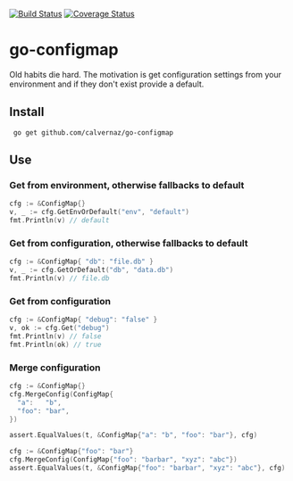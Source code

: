 [![Build Status](https://travis-ci.org/calvernaz/go-configmap.svg?branch=master)](https://travis-ci.org/calvernaz/go-configmap)
[![Coverage Status](https://coveralls.io/repos/github/calvernaz/go-configmap/badge.svg?branch=master)](https://coveralls.io/github/calvernaz/go-configmap?branch=master)

# go-configmap

Old habits die hard. The motivation is get configuration settings from your environment and if they don't exist provide a default.

## Install

	 go get github.com/calvernaz/go-configmap

## Use

### Get from environment, otherwise fallbacks to default

```go
cfg := &ConfigMap{}
v, _ := cfg.GetEnvOrDefault("env", "default")
fmt.Println(v) // default
```

### Get from configuration, otherwise fallbacks to default

```go
cfg := &ConfigMap{ "db": "file.db" }
v, _ := cfg.GetOrDefault("db", "data.db")
fmt.Println(v) // file.db
```

### Get from configuration

```go
cfg := &ConfigMap{ "debug": "false" }
v, ok := cfg.Get("debug")
fmt.Println(v) // false
fmt.Println(ok) // true
```

### Merge configuration

```go
cfg := &ConfigMap{}
cfg.MergeConfig(ConfigMap{
  "a":   "b",
  "foo": "bar",
})

assert.EqualValues(t, &ConfigMap{"a": "b", "foo": "bar"}, cfg)
```

```go
cfg := &ConfigMap{"foo": "bar"}
cfg.MergeConfig(ConfigMap{"foo": "barbar", "xyz": "abc"})
assert.EqualValues(t, &ConfigMap{"foo": "barbar", "xyz": "abc"}, cfg)
```
